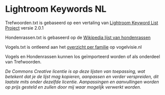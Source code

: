 # Lightroom Keywords NL

Trefwoorden.txt is gebaseerd op een vertaling van [Lightroom Keyword List Project](http://lightroom-keyword-list-project.blogspot.nl) versie 2.0.1

Hondenrassen.txt is gebaseerd op de [Wikipedia lijst van hondenrassen](https://nl.wikipedia.org/wiki/Lijst_van_hondenrassen)

Vogels.txt is ontleend aan het [overzicht per familie](http://vogelvisie.nl) op vogelvisie.nl

Vogels en Hondenrassen kunnen los geïmporteerd worden of als onderdeel van Trefwoorden.


*De Commons Creative licentie is op deze lijsten van toepassing, wat betekent dat je de lijst mag kopieren, aanpassen en verder verspreiden, dit laatste mits onder dezelfde licentie. Aanpassingen en aanvullingen worden op prijs gesteld en zullen door mij waar mogelijk verwerkt worden.*
